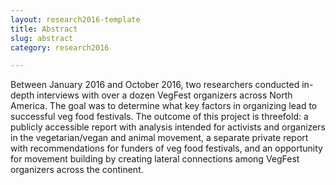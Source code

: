 ```yaml
---
layout: research2016-template
title: Abstract
slug: abstract
category: research2016

---
```


Between January 2016 and October 2016, two researchers conducted in-depth interviews with over a dozen VegFest organizers across North America. The goal was to determine what key factors in organizing lead to successful veg food festivals. The outcome of this project is threefold: a publicly accessible report with analysis intended for activists and organizers in the vegetarian/vegan and animal movement, a separate private report with recommendations for funders of veg food festivals, and an opportunity for movement building by creating lateral connections among VegFest organizers across the continent.
